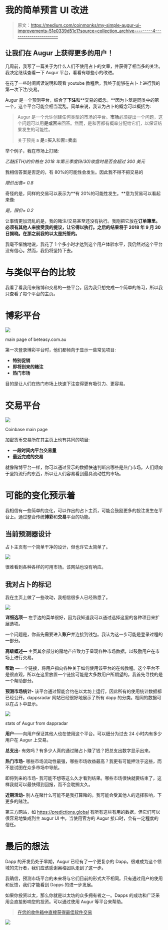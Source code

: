 # 我的简单预言 UI 改进

> 原文：<https://medium.com/coinmonks/my-simple-augur-ui-improvements-51e0339d51c1?source=collection_archive---------4----------------------->

## 让我们在 Augur 上获得更多的用户！

几周前，我写了一篇关于为什么人们不使用占卜的文章，并获得了相当多的关注。我决定继续查看一下 Augur 平台，看看有哪些小的改进。

在花了一些时间阅读说明和观看 youtube 教程后，我终于能够在占卜上进行我的第一次下注/交易。

Augur 是一个预测平台，结合了**下注**和**交易的概念。**因为卜筮是同类中的第一个，这个平台可能会相当混乱。简单来说，我认为占卜的概念可以概括为:

> Augur 是一个允许创建任何类型的市场的平台。**市场**必须提出一个问题，这个问题可以用**是或否**来回答。然而，是和否都有概率分配给它们，以保证结果发生的可能性。
> 
> 关于预兆 a **是=买入**和**否=卖出**

举个例子，我在市场上打赌:

*乙醚(ETH)的价格在 2018 年第三季度(9/30)收盘时是否会超过 300 美元*

我相信答案是否定的，有 80%的可能性会发生。因此我不得不把交易的

*限价出售= 0.8*

奇怪的是，同样的交易可以表示为**有 20%的可能性发生。**意为贸易可以看起来像:

*是，限价= 0.2*

让事情更加混乱的是，我的赌注/交易甚至还没有执行。我刚把它放在**订单簿里。必须有其他人来接受我的提议，让它得以执行。之后的结果将于 2018 年 9 月 30 日揭晓。在那之前我的以太是托管的。**

我毫不惭愧地说，我花了 1 个多小时才达到这个用户体验水平，我仍然对这个平台没有信心。然而，我仍将坚持下去。

# 与类似平台的比较

我看了看我用来赌博和交易的一些平台。因为我只想完成一个简单的练习，所以我只查看了每个平台的主页。

# 博彩平台

![](img/8e6958852009396f7f8d175c1ec73996.png)

main page of beteasy.com.au

第一次登录博彩平台时，他们都倾向于显示一些常见项目:

*   **特别促销**
*   **即将到来的赌注**
*   **热门市场**

目的是让人们在热门市场上快速下注变得更有吸引力、更容易。

# 交易平台

![](img/ef98bb0713ba15bdd3216acce155397b.png)

Coinbase main page

加密货币交易所在其主页上也有共同的项目:

*   **一段时间内平台交易量**
*   **最近完成的交易**

就像赌博平台一样，你可以通过显示的数据快速判断出哪些是热门市场。人们倾向于坚持流行的东西，所以让人们容易看到最具流动性的市场。

# 可能的变化预示着

我相信有一些简单的变化，可以作出的占卜主页，可能会鼓励更多的投注发生在平台上。通过整合传统**博彩**和**交易**平台的功能。

## 当前预测器设计

占卜主页有一个简单干净的设计，但也许它太简单了。

![](img/db905fc03700d9b9b80871803aee9ae6.png)

很难看到各种各样的可用市场。该网站也没有响应。

## 我对占卜的标记

我在主页上做了一些改动，我相信很多人已经熟悉了。

![](img/7f13df6084c42772c542fbe732755259.png)

**详细选项—** 左手边的菜单很好，因为我知道我可以通过选择这里的各种项目来扩展选项。

一个问题是，你首先需要进入**账户**并连接到钱包。我认为这一步可能是登录过程的一部分。

**高级概述—** 主页其余部分的房地产应致力于呈现各种市场数据，以鼓励用户在市场上进行交易。

**帮助** —一个链接，将用户指向各种关于如何使用该平台的在线教程。这个平台不是很直观，所以在这里放置一个链接可能是大多数用户所期望的。我首先寻找的是一个帮助部分。

**预测市场统计-** 该平台通过智能合约在以太坊上运行，因此所有的使用统计数据都已经公开。dappsradar 网站已经很好地展示了所有 dapp 的分类。相同的数据可以在占卜中显示。

![](img/7af51c7085ba194ac70f85d532fde876.png)

stats of Augur from dappradar

**用户**——向用户保证其他人也在使用这个平台。可以细分为过去 24 小时内有多少用户在 Augur 上交易。

**总支出-** 有效吗？有多少人真的通过赌占卜赚了钱？把总支出数字显示出来。

**热门市场-** 哪些市场流动性最强，哪些市场收益最高？我更有可能押注于这些，而不是试图在众多市场中导航。

即将到来的市场- 我可能不想等这么久才看到结果。哪些市场很快就要结束了，这样我就可以最快得到回报，而不会耽搁太久。

**近期活动-** 别人在赌什么可能不是我打算赌的。我可能会受其他人的选择影响，下更多的赌注。

第三方网站，如 https://predictions.global 有所有这些有用的数据，但它们可以很容易地集成到主 augur UI 中。当使用官方的 Augur 接口时，会有一定程度的信任。

# 最后的想法

Dapp 的开发仍处于早期，Augur 已经有了一个更复杂的 Dapp。很难成为这个领域的先行者，我们应该感谢奥格团队走到了这一步。

我确信，预测市场平台的未来将与它们目前的形式大不相同。只有通过用户的使用和反馈，我们才能看到 Dapps 的进一步发展。

如果你投资以太，那么你就是以太坊的众多拥有者之一。Dapps 的成功和广泛采用会直接影响您的投资。可以通过使用 Augur 等平台来帮助。

> [在您的收件箱中直接获得最佳软件交易](https://coincodecap.com/?utm_source=coinmonks)

[![](img/7c0b3dfdcbfea594cc0ae7d4f9bf6fcb.png)](https://coincodecap.com/?utm_source=coinmonks)